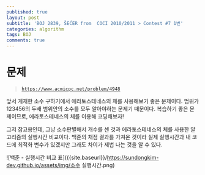 ```yaml
---
published: true
layout: post
subtitle: 'BOJ 2839, ŠEĆER from  COCI 2010/2011 > Contest #7 1번'
categories: algorithm
tags: BOJ
comments: true
---
```

# 문제
> [`https://www.acmicpc.net/problem/4948`](https://www.acmicpc.net/problem/4948)

앞서 게재한 소수 구하기에서 에라토스테네스의 체를 사용해보기 좋은 문제이다. 범위가 123456의 두배 범위안의 소수를 모두 알아야하는 문제기 때문이다. 복습하기 좋은 문제이므로, 에라토스테네스의 체를 이용해 코딩해보자!

<script src="https://gist.github.com/sundongkim-dev/d9b1346fa8712074ebbb2ed1408c082f.js"></script>

그저 참고용인데, 그냥 소수판별해서 개수를 센 것과 에라토스테네스의 체를 사용한 알고리즘의 실행시간 비교이다. 백준의 채점 결과를 가져온 것이라 실제 실행시간과 내 코드에 최적화 변수가 있겠지만 그래도 차이가 제법 나는 것을 알 수 있다.

![백준 - 실행시간 비교 표]({{site.baseurl}}/https://sundongkim-dev.github.io/assets/img/소수 실행시간.png)
